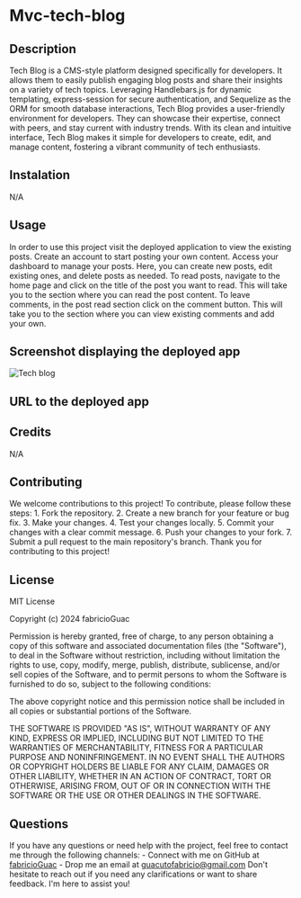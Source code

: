 # Mvc-tech-blog

## Description 

Tech Blog is a CMS-style platform designed specifically for developers. It allows them to easily publish engaging blog posts and share their insights on a variety of tech topics. Leveraging Handlebars.js for dynamic templating, express-session for secure authentication, and Sequelize as the ORM for smooth database interactions, Tech Blog provides a user-friendly environment for developers. They can showcase their expertise, connect with peers, and stay current with industry trends. With its clean and intuitive interface, Tech Blog makes it simple for developers to create, edit, and manage content, fostering a vibrant community of tech enthusiasts.

## Instalation

N/A

## Usage

In order to use this project visit the deployed application to view the existing posts.
Create an account to start posting your own content.
Access your dashboard to manage your posts. Here, you can create new posts, edit existing ones, and delete posts as needed.
To read posts, navigate to the home page and click on the title of the post you want to read. This will take you to the section where you can read the post content.
To leave comments, in the post read section click on the comment button. This will take you to the section where you can view existing comments and add your own.

## Screenshot displaying the deployed app

![Tech blog]()

## URL to the deployed app



## Credits

N/A

## Contributing

We welcome contributions to this project! To contribute, please follow these steps: 1. Fork the repository. 2. Create a new branch for your feature or bug fix. 3. Make your changes. 4. Test your changes locally. 5. Commit your changes with a clear commit message. 6. Push your changes to your fork. 7. Submit a pull request to the main repository's branch. Thank you for contributing to this project!


## License

MIT License

Copyright (c) 2024 fabricioGuac

Permission is hereby granted, free of charge, to any person obtaining a copy
of this software and associated documentation files (the "Software"), to deal
in the Software without restriction, including without limitation the rights
to use, copy, modify, merge, publish, distribute, sublicense, and/or sell
copies of the Software, and to permit persons to whom the Software is
furnished to do so, subject to the following conditions:

The above copyright notice and this permission notice shall be included in all
copies or substantial portions of the Software.

THE SOFTWARE IS PROVIDED "AS IS", WITHOUT WARRANTY OF ANY KIND, EXPRESS OR
IMPLIED, INCLUDING BUT NOT LIMITED TO THE WARRANTIES OF MERCHANTABILITY,
FITNESS FOR A PARTICULAR PURPOSE AND NONINFRINGEMENT. IN NO EVENT SHALL THE
AUTHORS OR COPYRIGHT HOLDERS BE LIABLE FOR ANY CLAIM, DAMAGES OR OTHER
LIABILITY, WHETHER IN AN ACTION OF CONTRACT, TORT OR OTHERWISE, ARISING FROM,
OUT OF OR IN CONNECTION WITH THE SOFTWARE OR THE USE OR OTHER DEALINGS IN THE
SOFTWARE.

## Questions

If you have any questions or need help with the project, feel free to contact me through the following channels: - Connect with me on GitHub at [fabricioGuac](https://github.com/fabricioGuac)  - Drop me an email at [guacutofabricio@gmail.com](https://github.com/guacutofabricio@gmail.com)   Don't hesitate to reach out if you need any clarifications or want to share feedback. I'm here to assist you!